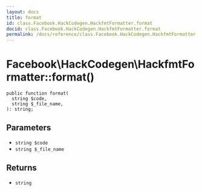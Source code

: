 ```yaml
---
layout: docs
title: format
id: class.Facebook.HackCodegen.HackfmtFormatter.format
docid: class.Facebook.HackCodegen.HackfmtFormatter.format
permalink: /docs/reference/class.Facebook.HackCodegen.HackfmtFormatter.format/
---
```

# Facebook\\HackCodegen\\HackfmtFormatter::format()




``` Hack
public function format(
  string $code,
  string $_file_name,
): string;
```




## Parameters




+ ` string $code `
+ ` string $_file_name `




## Returns




* ` string `